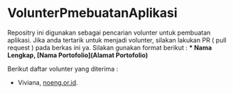 # VolunterPmebuatanAplikasi
Repositry ini digunakan sebagai pencarian volunter untuk pembuatan aplikasi. Jika anda tertarik untuk menjadi volunter, silakan lakukan PR ( pull request ) pada berkas ini ya. Silakan gunakan format berikut : 
**\* Nama Lengkap, [Nama Portofolio](Alamat Portofolio)**

Berikut daftar volunter yang diterima :
* Viviana, [noeng.or.id](https://noeng.or.id).
